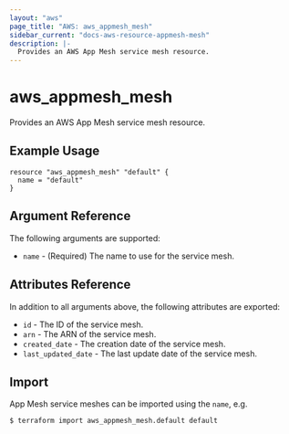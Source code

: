 ```yaml
---
layout: "aws"
page_title: "AWS: aws_appmesh_mesh"
sidebar_current: "docs-aws-resource-appmesh-mesh"
description: |-
  Provides an AWS App Mesh service mesh resource.
---
```


# aws_appmesh_mesh

Provides an AWS App Mesh service mesh resource.

## Example Usage

```hcl
resource "aws_appmesh_mesh" "default" {
  name = "default"
}
```

## Argument Reference

The following arguments are supported:

* `name` - (Required) The name to use for the service mesh.

## Attributes Reference

In addition to all arguments above, the following attributes are exported:

* `id` - The ID of the service mesh.
* `arn` - The ARN of the service mesh.
* `created_date` - The creation date of the service mesh.
* `last_updated_date` - The last update date of the service mesh.

## Import

App Mesh service meshes can be imported using the `name`, e.g.

```
$ terraform import aws_appmesh_mesh.default default
```
